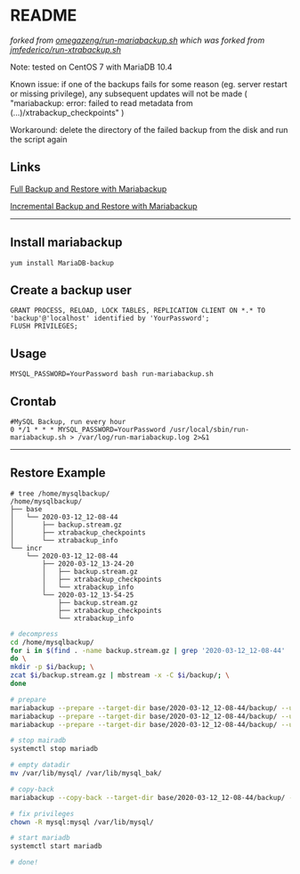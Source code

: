 # README
*forked from [omegazeng/run-mariabackup.sh](https://github.com/omegazeng/run-mariabackup) which was*
*forked from [jmfederico/run-xtrabackup.sh](https://gist.github.com/jmfederico/1495347)*

Note: tested on CentOS 7 with MariaDB 10.4

Known issue: if one of the backups fails for some reason (eg. server restart or missing privilege), any subsequent updates will not be made ( "mariabackup: error: failed to read metadata from (...)/xtrabackup_checkpoints" )

Workaround: delete the directory of the failed backup from the disk and run the script again


## Links

[Full Backup and Restore with Mariabackup](https://mariadb.com/kb/en/library/full-backup-and-restore-with-mariabackup/)

[Incremental Backup and Restore with Mariabackup](https://mariadb.com/kb/en/library/incremental-backup-and-restore-with-mariabackup/)

---

## Install mariabackup

    yum install MariaDB-backup

## Create a backup user

    GRANT PROCESS, RELOAD, LOCK TABLES, REPLICATION CLIENT ON *.* TO 'backup'@'localhost' identified by 'YourPassword';
    FLUSH PRIVILEGES;

## Usage

    MYSQL_PASSWORD=YourPassword bash run-mariabackup.sh

## Crontab

    #MySQL Backup, run every hour
    0 */1 * * * MYSQL_PASSWORD=YourPassword /usr/local/sbin/run-mariabackup.sh > /var/log/run-mariabackup.log 2>&1

---

## Restore Example

    # tree /home/mysqlbackup/
    /home/mysqlbackup/
    ├── base
    │   └── 2020-03-12_12-08-44
    │       ├── backup.stream.gz
    │       ├── xtrabackup_checkpoints
    │       └── xtrabackup_info
    └── incr
        └── 2020-03-12_12-08-44
            ├── 2020-03-12_13-24-20
            │   ├── backup.stream.gz
            │   ├── xtrabackup_checkpoints
            │   └── xtrabackup_info
            └── 2020-03-12_13-54-25
                ├── backup.stream.gz
                ├── xtrabackup_checkpoints
                └── xtrabackup_info


```bash
# decompress
cd /home/mysqlbackup/
for i in $(find . -name backup.stream.gz | grep '2020-03-12_12-08-44' | xargs dirname); \
do \
mkdir -p $i/backup; \
zcat $i/backup.stream.gz | mbstream -x -C $i/backup/; \
done

# prepare
mariabackup --prepare --target-dir base/2020-03-12_12-08-44/backup/ --user backup --password "YourPassword" --apply-log-only
mariabackup --prepare --target-dir base/2020-03-12_12-08-44/backup/ --user backup --password "YourPassword" --apply-log-only --incremental-dir incr/2020-03-12_12-08-44/2020-03-12_13-24-20/backup/
mariabackup --prepare --target-dir base/2020-03-12_12-08-44/backup/ --user backup --password "YourPassword" --apply-log-only --incremental-dir incr/2020-03-12_12-08-44/2020-03-12_13-54-25/backup/

# stop mairadb
systemctl stop mariadb

# empty datadir
mv /var/lib/mysql/ /var/lib/mysql_bak/

# copy-back
mariabackup --copy-back --target-dir base/2020-03-12_12-08-44/backup/ --user backup --password "YourPassword" --datadir /var/lib/mysql/

# fix privileges
chown -R mysql:mysql /var/lib/mysql/

# start mariadb
systemctl start mariadb

# done!
```
